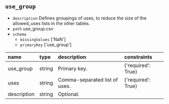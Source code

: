 ## `use_group`
  - `description` Defines groupings of uses, to reduce the size of the allowed_uses lists in the other tables.
  - `path` use_group.csv
  - `schema`
      - `missingValues` ['NaN']
    - `primaryKey` ['use_group']

  | name        | type   | description                   | constraints        |
|:------------|:-------|:------------------------------|:-------------------|
| use_group   | string | Primary key.                  | {'required': True} |
| uses        | string | Comma-separated list of uses. | {'required': True} |
| description | string | Optional.                     |                    |